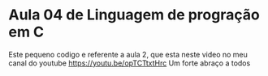 # Aula 04 de Linguagem de progração em C
Este pequeno codigo e referente a aula 2, que esta neste video no meu canal do youtube https://youtu.be/opTCTtxtHrc Um forte abraço a todos
